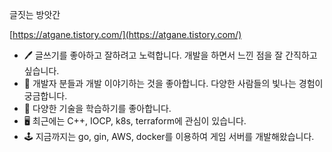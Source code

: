 글짓는 방앗간

[https://atgane.tistory.com/](https://atgane.tistory.com/)

- 🖊️ 글쓰기를 좋아하고 잘하려고 노력합니다. 개발을 하면서 느낀 점을 잘 간직하고 싶습니다. 
- 🙌 개발자 분들과 개발 이야기하는 것을 좋아합니다. 다양한 사람들의 빛나는 경험이 궁금합니다. 
- 📕 다양한 기술을 학습하기를 좋아합니다. 
- 🖥️ 최근에는 C++, IOCP, k8s, terraform에 관심이 있습니다. 
- 🕹️ 지금까지는 go, gin, AWS, docker를 이용하여 게임 서버를 개발해왔습니다. 
